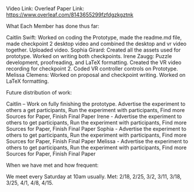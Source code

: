 Video Link: 
Overleaf Paper Link: https://www.overleaf.com/8143655299fzfdgzkgztnk 

What Each Member has done thus far:

Caitlin Swift: Worked on coding the Prototype, made the readme.md file, made checkpoint 2 desktop video and combined the desktop and vr video together. Uploaded video.
Sophia Girard: Created all the assets used for prototype. Worked on writing both checkpoints.
Irene Zaugg: Puzzle development, proofreading, and LaTeX formatting. Created the VR video recording for checkpoint 2. Coded VR controller controls on Prototype.
Melissa Clemens: Worked on proposal and checkpoint writing. Worked on LaTeX formatting.

Future distribution of work:

Caitlin – Work on fully finishing the prototype. Advertise the experiment to others a get participants, Run the experiment with participants, Find more Sources for Paper, Finish Final Paper
Irene - Advertise the experiment to others to get participants, Run the experiment with participants, Find more Sources for Paper, Finish Final Paper
Sophia - Advertise the experiment to others to get participants, Run the experiment with participants, Find more Sources for Paper, Finish Final Paper
Melissa - Advertise the experiment to others to get participants, Run the experiment with participants, Find more Sources for Paper, Finish Final Paper

When we have met and how frequent:

We meet every Saturday at 10am usually.
Met:
2/18, 2/25, 3/2, 3/11, 3/18, 3/25, 4/1, 4/8, 4/15.